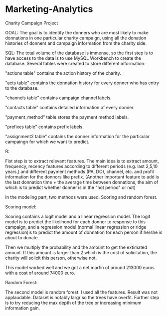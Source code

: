 # Marketing-Analytics

Charity Campaign Project

GOAL:
The goal is to identify the donners who are most likely to make donnations in one particular charity campaign, using all the donation histories of donners and campaign information from the charity side.

SQL:
The total volume of the database is immense, so the first step is to have access to the data is to use MySQL Workbench to create the database. Several tables were created to store different information:

"actions table" contains the action history of the charity.  

"acts table" contains the donnation history for every donner who has entry to the database.

"channels table" contains campaign channel labels.

"contacts table" contains detailed information of every donner.

"payment_method" table stores the payment method labels.

"prefixes table" contains prefix labels.

"assignment2 table" contains the donner information for the particular campaingn for which we want to predict.

R:

Fist step is to extract relevant features. The main idea is to extract amount, frequency, recency features according to different periods (e.g. last 2,5,10 years,) and different payment methods (PA, DO), channel, etc. and profil information for the donnors like prefix. (Another important feature to add is the last donnation time + the average time between donnations, the aim of which is to predict whether donner is in the "hot period" or not)

In the modeling part, two methods were used. Scoring and random forest.

Scoring model:

Scoring contains a logit model and a linear regression model. The logit model is to predict the likelihood for each donner to response to this campaign, and a regression model (normal linear regression or ridge regression)is to predict the amount of donnation for each person if he/she is about to donate. 

Then we multiply the probability and the amount to get the extimated amount. If this amount is larger than 2 which is the cost of solicitation, the charity will solicit this person, otherwise not. 

This model worked well and we got a net marfin of around 213000 euros with a cost of around 74000 euro.

Random Forest:

The second model is random forest. I used all the features. Result was not applaudable. Dataset is notably largr so the trees have overfit. Further step is to try reducing the max depth of the tree or increasing minimum information gain. 



